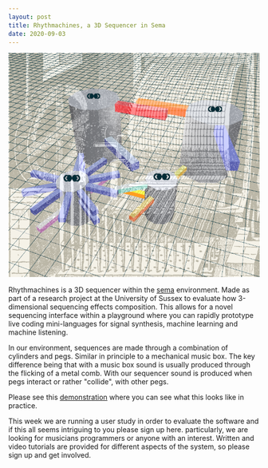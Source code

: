 ```yaml
---
layout: post
title: Rhythmachines, a 3D Sequencer in Sema
date: 2020-09-03
---
```


![rhythmachines past and present](/assets/rhythmachines-past-and-present.png)

Rhythmachines is a 3D sequencer within the [sema](https://github.com/mimic-sussex/sema 'sema') environment. Made as part of a research project at the University of Sussex to evaluate how 3-dimensional sequencing effects composition. This allows for a novel sequencing interface within a playground where you can rapidly prototype live coding mini-languages for signal synthesis, machine learning and machine listening.

In our environment, sequences are made through a combination of cylinders and pegs. Similar in principle to a mechanical music box. The key difference being that with a music box sound is usually produced through the flicking of a metal comb. With our sequencer sound is produced when pegs interact or rather "collide", with other pegs.

Please see this [demonstration](https://youtu.be/n6PXqLJToTs 'demonstration') where you can see what this looks like in practice.




This week we are running a user study in order to evaluate the software and if this all seems intriguing to you please sign up here. particularly, we are looking for musicians programmers or anyone with an interest. Written and video tutorials are provided for different aspects of the system, so please sign up and get involved.
